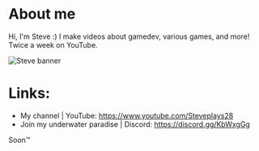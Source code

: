 # About me

Hi, I'm Steve :)
I make videos about gamedev, various games, and more! Twice a week on YouTube.

![Steve banner](https://user-images.githubusercontent.com/62797992/149201998-bf734072-0ac9-4c5e-9a44-07a18d9c1c41.png)

# Links:
- My channel                  | YouTube: https://www.youtube.com/Steveplays28
- Join my underwater paradise | Discord: https://discord.gg/KbWxgGg

Soon™
